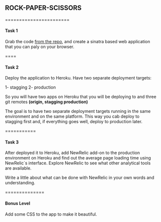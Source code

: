 ## ROCK-PAPER-SCISSORS
=======================

#### Task 1

Grab the code [from the repo](https://github.com/makersacademy/rockpaperscissors), and create a sinatra based web application that you can paly on your browser.

====


#### Task 2

Deploy the application to Heroku. Have two separate deployment targets:

1- stagging
2- production

So you will have two apps on Heroku that you will be deploying to and three git remotes **(origin, stagging production)**

The goal is to have two separate deployment targets running in the same environment and on the same platform. This way you cab deploy to stagging first and, if everything goes well, deploy to production later.

===========

#### Task 3

After deployed it to Heroku, add NewRelic add-on to the production environment on Heroku and find out the average page loading time using NewRelic´s interface. Explore NewRelic to see what other analytical tools are available.

Write a little about what can be done with NewRelic in your own words and understanding.

==============

#### Bonus Level

Add some CSS to the app to make it beautiful.

